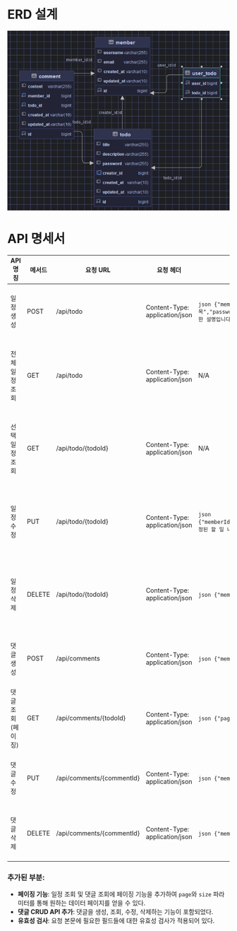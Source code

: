# ERD 설계
![img.png](img.png)

# API 명세서

| API 명칭       | 메서드    | 요청 URL             | 요청 헤더                          | 요청 본문                                                                                                              | 응답 코드 | 설명              | 응답 본문                                                                                                                                                |
|--------------|--------|--------------------|--------------------------------|--------------------------------------------------------------------------------------------------------------------|-------|-----------------|------------------------------------------------------------------------------------------------------------------------------------------------------|
| 일정 생성       | POST   | /api/todo          | Content-Type: application/json | ```json {"memberId":1, "title":"할 일 제목","password":"securePassword123","description":"이 할 일에 대한 설명입니다."} ``` | 201   | 일정 생성 성공        | ```json {"id":1,"memberId":1,"title":"할 일 제목","description":"이 할 일에 대한 설명입니다.","createdAt":"2024-10-03", "updatedAt":"2024-10-03"} ``` |
| 전체 일정 조회    | GET    | /api/todo          | Content-Type: application/json | N/A                                                                                                                | 200   | 전체 일정 조회 성공     | ```json [ { "id": 1, "memberId": 1, "title": "할 일 제목", "description": "이 할 일에 대한 설명입니다.", "createdAt": "2024-10-03", "updatedAt": "2024-10-03", "commentCount": 5} ... ] ```  |
| 선택 일정 조회    | GET    | /api/todo/{todoId} | Content-Type: application/json | N/A                                                                                                                | 200   | 선택 일정 조회 성공     | ```json {"id":1,"memberId":1,"title":"할 일 제목","description":"이 할 일에 대한 설명입니다.","createdAt":"2024-10-03", "updatedAt":"2024-10-03", "commentCount": 5} ``` |
| 일정 수정       | PUT    | /api/todo/{todoId} | Content-Type: application/json | ```json {"memberId":1,"password":"securePassword123","description":"수정된 할 일 내용"}```                             | 204   | 선택 일정 수정 성공     | N/A                                                                                                                                                  |
| 일정 삭제       | DELETE | /api/todo/{todoId} | Content-Type: application/json | ```json {"memberId":1, "password":"securePassword123"}```                                                           | 204   | 선택 일정 삭제 성공     | N/A                                                                                                                                                  |
| 댓글 생성       | POST   | /api/comments      | Content-Type: application/json | ```json {"memberId":1, "todoId":1, "content":"댓글 내용"}```                                                          | 201   | 댓글 생성 성공         | ```json {"id":1, "content":"댓글 내용", "memberId":1, "createdAt":"2024-10-03", "updatedAt":"2024-10-03"}```                                          |
| 댓글 조회 (페이징) | GET    | /api/comments/{todoId} | Content-Type: application/json | ```json {"page":0,"size":10}```                                                                                      | 200   | 댓글 조회 성공         | ```json [ { "id": 1, "content": "댓글 내용", "memberId": 1, "createdAt": "2024-10-03", "updatedAt": "2024-10-03" } ... ] ```                        |
| 댓글 수정       | PUT    | /api/comments/{commentId} | Content-Type: application/json | ```json {"memberId":1, "content":"수정된 댓글 내용"}```                                                              | 204   | 댓글 수정 성공         | N/A                                                                                                                                                  |
| 댓글 삭제       | DELETE | /api/comments/{commentId} | Content-Type: application/json | ```json {"memberId":1}```                                                                                           | 204   | 댓글 삭제 성공         | N/A                                                                                                                                                  |

### 추가된 부분:
- **페이징 기능**: 일정 조회 및 댓글 조회에 페이징 기능을 추가하여 `page`와 `size` 파라미터를 통해 원하는 데이터 페이지를 얻을 수 있다.
- **댓글 CRUD API 추가**: 댓글을 생성, 조회, 수정, 삭제하는 기능이 포함되었다.
- **유효성 검사**: 요청 본문에 필요한 필드들에 대한 유효성 검사가 적용되어 있다.